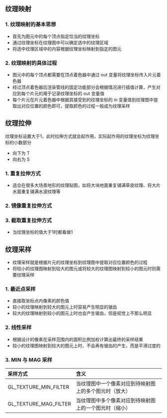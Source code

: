 ## 纹理映射 ##
### 1. 纹理映射的基本思想 ###
- 首先为图元中的每个顶点指定恰当的纹理坐标
- 通过纹理坐标在纹理图中可以确定选中的纹理区域
- 将选中纹理区域中的内容根据纹理坐标映射到指定的图元

### 2. 纹理映射的具体过程 ###
- 图元中的每个顶点都需要在顶点着色器中通过 out 变量将纹理坐标传入片元着色器
- 经过顶点着色器后渲染管线的固定功能部分会根据情况进行插值计算，产生对应到每个片元的用于记录纹理坐标的 out 变量值
- 每个片元在片元着色器中根据其接受到的纹理坐标的 in 变量值到纹理图中提取出对应位置的颜色即可，提取颜色的过程一般成为纹理采样


## 纹理拉伸 ##
纹理坐标设置大于1，此时拉伸方式就会起作用，实际起作用的纹理坐标为纹理坐标的小数部分

- 向下为 T
- 向右为 S

### 1. 重复拉伸方式 ###
- 适合在很多大场景地形的纹理贴图，如将大块地面重复铺满草皮纹理、将大片水面重复铺满水波纹理等
### 2. 镜像重复拉伸方式 ###
### 3. 截取重复拉伸方式 ###
- 当纹理坐标的值大于1时都看做1

## 纹理采样 ##

- 纹理采样就是根据片元的纹理坐标到纹理图中提取对应位置颜色的过程
- 将较小的纹理图映射到较大的图元或将较大的纹理图映射到较小的图元时则需要纹理采样

### 1. 最近点采样 ###
- 直接取坐标点内像素的颜色值
- 较小的纹理映射到较大的图元上时容易产生明显的锯齿
- 较大的纹理映射到较小的图元上时也会产生锯齿，但是视觉上不那么明显

### 2. 线性采样 ###
- 根据设计的像素在采样范围内的面积比例加权计算出最终的采样结果
- 较小的纹理图映射到较大的图元上时，不会再有锯齿的产生，而是平滑过度的

### 3. MIN 与 MAG 采样 ###
|采样方式|含义|
|:---|:----|
|GL_TEXTURE_MIN_FILTER|当纹理图中一个像素对应到待映射图上的多个图元时（放大）|
|GL_TEXTURE_MAG_FILTER|当纹理图中多个像素对应到待映射图上的一个图元时（缩小）|
